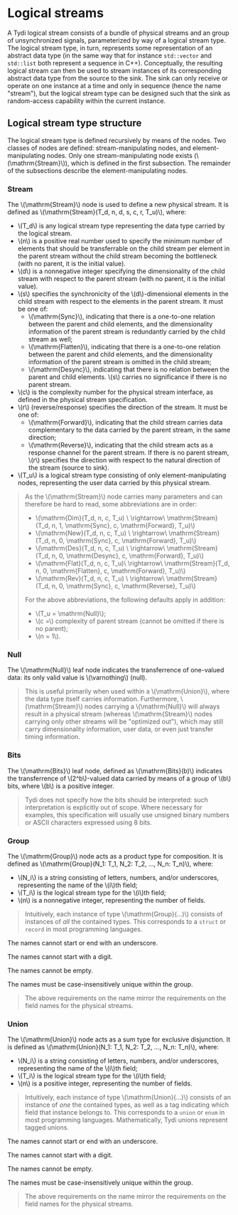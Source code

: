 Logical streams
===============

A Tydi logical stream consists of a bundle of physical streams and an group of
unsynchronized signals, parameterized by way of a logical stream type. The
logical stream type, in turn, represents some representation of an abstract
data type (in the same way that for instance `std::vector` and `std::list` both
represent a sequence in C++). Conceptually, the resulting logical stream can
then be used to stream instances of its corresponding abstract data type from
the source to the sink. The sink can only receive or operate on one instance at
a time and only in sequence (hence the name "stream"), but the logical stream
type can be designed such that the sink as random-access capability within the
current instance.

Logical stream type structure
-----------------------------

The logical stream type is defined recursively by means of the nodes. Two
classes of nodes are defined: stream-manipulating nodes, and
element-manipulating nodes. Only one stream-manipulating node exists
(\\(\mathrm{Stream}\\)), which is defined in the first subsection. The
remainder of the subsections describe the element-manipulating nodes.

### Stream

The \\(\mathrm{Stream}\\) node is used to define a new physical stream. It is
defined as \\(\mathrm{Stream}(T_d, n, d, s, c, r, T_u)\\), where:

 - \\(T_d\\) is any logical stream type representing the data type carried by
   the logical stream.
 - \\(n\\) is a positive real number used to specify the minimum number of
   elements that should be transferrable on the child stream per element in
   the parent stream without the child stream becoming the bottleneck (with no
   parent, it is the initial value).
 - \\(d\\) is a nonnegative integer specifying the dimensionality of the
   child stream with respect to the parent stream (with no parent, it is the
   initial value).
 - \\(s\\) specifies the synchronicity of the \\(d\\)-dimensional elements in
   the child stream with respect to the elements in the parent stream. It must
   be one of:
    - \\(\mathrm{Sync}\\), indicating that there is a one-to-one relation
      between the parent and child elements, and the dimensionality information
      of the parent stream is redundantly carried by the child stream as well;
    - \\(\mathrm{Flatten}\\), indicating that there is a one-to-one relation
      between the parent and child elements, and the dimensionality information
      of the parent stream is omitted in the child stream;
    - \\(\mathrm{Desync}\\), indicating that there is no relation between the
      parent and child elements.
   \\(s\\) carries no significance if there is no parent stream.
 - \\(c\\) is the complexity number for the physical stream interface, as
   defined in the physical stream specification.
 - \\(r\\) (reverse/response) specifies the direction of the stream. It must be
   one of:
    - \\(\mathrm{Forward}\\), indicating that the child stream carries data
      complementary to the data carried by the parent stream, in the same
      direction;
    - \\(\mathrm{Reverse}\\), indicating that the child stream acts as a
      response channel for the parent stream.
   If there is no parent stream, \\(r\\) specifies the direction with respect
   to the natural direction of the stream (source to sink).
 - \\(T_u\\) is a logical stream type consisting of only element-manipulating
   nodes, representing the user data carried by this physical stream.

> As the \\(\mathrm{Stream}\\) node carries many parameters and can therefore
> be hard to read, some abbreviations are in order:
> 
>  - \\(\mathrm{Dim}(T_d, n, c, T_u) \ \rightarrow\ \mathrm{Stream}(T_d, n, 1, \mathrm{Sync},    c, \mathrm{Forward}, T_u)\\)
>  - \\(\mathrm{New}(T_d, n, c, T_u) \ \rightarrow\ \mathrm{Stream}(T_d, n, 0, \mathrm{Sync},    c, \mathrm{Forward}, T_u)\\)
>  - \\(\mathrm{Des}(T_d, n, c, T_u) \ \rightarrow\ \mathrm{Stream}(T_d, n, 0, \mathrm{Desync},  c, \mathrm{Forward}, T_u)\\)
>  - \\(\mathrm{Flat}(T_d, n, c, T_u)\ \rightarrow\ \mathrm{Stream}(T_d, n, 0, \mathrm{Flatten}, c, \mathrm{Forward}, T_u)\\)
>  - \\(\mathrm{Rev}(T_d, n, c, T_u) \ \rightarrow\ \mathrm{Stream}(T_d, n, 0, \mathrm{Sync},    c, \mathrm{Reverse}, T_u)\\)
> 
> For the above abbreviations, the following defaults apply in addition:
> 
>  - \\(T_u = \mathrm{Null}\\);
>  - \\(c =\\) complexity of parent stream (cannot be omitted if there is no
>    parent);
>  - \\(n = 1\\).

### Null

The \\(\mathrm{Null}\\) leaf node indicates the transferrence of one-valued
data: its only valid value is \\(\varnothing\\) (null).

> This is useful primarily when used within a \\(\mathrm{Union}\\), where the
> data type itself carries information. Furthermore, \\(\mathrm{Stream}\\)
> nodes carrying a \\(\mathrm{Null}\\) will always result in a physical stream
> (whereas \\(\mathrm{Stream}\\) nodes carrying only other streams will be
> "optimized out"), which may still carry dimensionality information, user
> data, or even just transfer timing information.

### Bits

The \\(\mathrm{Bits}\\) leaf node, defined as \\(\mathrm{Bits}(b)\\) indicates
the transferrence of \\(2^b\\)-valued data carried by means of a group of
\\(b\\) bits, where \\(b\\) is a positive integer.

> Tydi does not specify how the bits should be interpreted: such interpretation
> is explicitly out of scope. Where necessary for examples, this specification
> will usually use unsigned binary numbers or ASCII characters expressed using
> 8 bits.

### Group

The \\(\mathrm{Group}\\) node acts as a product type for composition. It is
defined as \\(\mathrm{Group}(N_1: T_1, N_2: T_2, ..., N_n: T_n)\\), where:

 - \\(N_i\\) is a string consisting of letters, numbers, and/or underscores,
   representing the name of the \\(i\\)th field;
 - \\(T_i\\) is the logical stream type for the \\(i\\)th field;
 - \\(n\\) is a nonnegative integer, representing the number of fields.

> Intuitively, each instance of type \\(\mathrm{Group}(...)\\) consists of
> instances of *all* the contained types. This corresponds to a `struct` or
> `record` in most programming languages.

The names cannot start or end with an underscore.

The names cannot start with a digit.

The names cannot be empty.

The names must be case-insensitively unique within the group.

> The above requirements on the name mirror the requirements on the field names
> for the physical streams.

### Union

The \\(\mathrm{Union}\\) node acts as a sum type for exclusive disjunction. It
is defined as \\(\mathrm{Union}(N_1: T_1, N_2: T_2, ..., N_n: T_n)\\), where:

 - \\(N_i\\) is a string consisting of letters, numbers, and/or underscores,
   representing the name of the \\(i\\)th field;
 - \\(T_i\\) is the logical stream type for the \\(i\\)th field;
 - \\(n\\) is a positive integer, representing the number of fields.

> Intuitively, each instance of type \\(\mathrm{Union}(...)\\) consists of
> an instance of *one* the contained types, as well as a tag indicating which
> field that instance belongs to. This corresponds to a `union` or `enum` in
> most programming languages. Mathematically, Tydi unions represent tagged
> unions.

The names cannot start or end with an underscore.

The names cannot start with a digit.

The names cannot be empty.

The names must be case-insensitively unique within the group.

> The above requirements on the name mirror the requirements on the field names
> for the physical streams.
